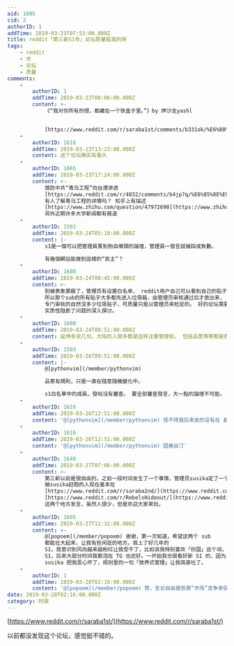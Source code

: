 ```yaml
---
aid: 1085
cid: 2
authorID: 1
addTime: 2019-03-23T07:53:00.000Z
title: reddit「第三新S1市」论坛质量挺高的呀
tags:
    - reddit
    - 市
    - 论坛
    - 质量
comments:
    -
        authorID: 1
        addTime: 2019-03-23T08:06:00.000Z
        content: >-
            《“我对你所有的恨，都藏在一个铁盒子里。”》by 押沙龙yashl


            [https://www.reddit.com/r/saraba1st/comments/b331ok/%E6%88%91%E5%AF%B9%E4%BD%A0%E6%89%80%E6%9C%89%E7%9A%84%E6%81%A8%E9%83%BD%E8%97%8F%E5%9C%A8%E4%B8%80%E4%B8%AA%E9%93%81%E7%9B%92%E5%AD%90%E9%87%8Cby\_%E6%8A%BC%E6%B2%99%E9%BE%99yashl/](https://www.reddit.com/r/saraba1st/comments/b331ok/%E6%88%91%E5%AF%B9%E4%BD%A0%E6%89%80%E6%9C%89%E7%9A%84%E6%81%A8%E9%83%BD%E8%97%8F%E5%9C%A8%E4%B8%80%E4%B8%AA%E9%93%81%E7%9B%92%E5%AD%90%E9%87%8Cby_%E6%8A%BC%E6%B2%99%E9%BE%99yashl/)
    -
        authorID: 1616
        addTime: 2019-03-23T13:23:00.000Z
        content: 这个论坛确实有看头
    -
        authorID: 1665
        addTime: 2019-03-23T17:24:00.000Z
        content: >-
            慎防中共“青马工程”向台港渗透
            [https://www.reddit.com/r/4832/comments/b4jp7q/%E6%85%8E%E9%98%B2%E4%B8%AD%E5%85%B1%E9%9D%92%E9%A9%AC%E5%B7%A5%E7%A8%8B%E5%90%91%E5%8F%B0%E6%B8%AF%E6%B8%97%E9%80%8F/](https://www.reddit.com/r/4832/comments/b4jp7q/%E6%85%8E%E9%98%B2%E4%B8%AD%E5%85%B1%E9%9D%92%E9%A9%AC%E5%B7%A5%E7%A8%8B%E5%90%91%E5%8F%B0%E6%B8%AF%E6%B8%97%E9%80%8F/)
            有人了解青马工程的详情吗？ 知乎上有描述
            [https://www.zhihu.com/question/47972698](https://www.zhihu.com/question/47972698)
            另外近期许多大学新闻都有报道
    -
        authorID: 1503
        addTime: 2019-03-24T05:10:00.000Z
        content: |-
            s1是一個可以把管理員罵到狗血噴頭的論壇，管理員一發言就被踩成負數。

            有幾個網站能做到這樣的“民主”？
    -
        authorID: 1680
        addTime: 2019-03-24T08:45:00.000Z
        content: >-
            别被表象蒙蔽了，管理员有设置白名单， reddit用户自己可以看到自己的贴子，但不知道这个贴子别人是否能看见。
            所以那个sub的所有贴子大多都先进入垃圾箱，由管理员审核通过后才放出来， 很多comments数量不一致的情况就是这样。
            专门审核的自然没多少垃圾贴子，可质量只是以管理员来检定的。 好的论坛需要版主之类的来管理，但不透明的管理只会带来像大陆那样表面的有序，
            实质性阻断了问题的深入探讨。
    -
        authorID: 1680
        addTime: 2019-03-24T08:51:00.000Z
        content: 延伸多说几句，大陆的人很多都是这样注重管理权， 包括品葱等等都是靠暗地里搞各种小手段来管理， 没有规则至上的原则，社会文化如此很难改变。
    -
        authorID: 1503
        addTime: 2019-03-26T09:51:00.000Z
        content: |-
            @[pythonvim](/member/pythonvim)

            品蔥有規則，只是一直在隨意隨機變化中。

            s1白名單中的成員，發帖沒有審查。 要全部審查發言，大一點的論壇不可能。
    -
        authorID: 1616
        addTime: 2019-03-26T12:51:00.000Z
        content: '@[pythonvim](/member/pythonvim) 怪不得我后来发的没有在 最新里 出现。'
    -
        authorID: 1616
        addTime: 2019-03-26T12:51:00.000Z
        content: '@[pythonvim](/member/pythonvim) 因垂丝汀'
    -
        authorID: 1649
        addTime: 2019-03-27T07:06:00.000Z
        content: >-
            第三新以前是很自由的，之前一段时间发生了一个事情，管理员susika定了一个规矩说他看不惯的都封，现在就有白名单制度了，强烈怀疑susika是被中共的狗或者被中共买通了。
            被susika赶跑的人现在基本在
            [https://www.reddit.com/r/saraba2nd/](https://www.reddit.com/r/saraba2nd/)
            [https://www.reddit.com/r/RebelsHideout/](https://www.reddit.com/r/RebelsHideout/)
            这两个地方发言，虽然人很少，但是欢迎大家来玩。
    -
        authorID: 1695
        addTime: 2019-03-27T12:32:00.000Z
        content: >-
            @[popoem](/member/popoem) 谢谢，第一次知道，希望这两个 sub
            都能壮大起来，让我有些闲逛的地方。我上了好几年的
            S1，我意识到风向越来越粉红让我受不了，比如说我特别喜欢「你国」这个词，但大部分人好像不像我这么想。终于有一次，我在翻完一个讨论毛泽东的书法还是诗词水平的贴子里，那些人一口一个太祖、文韬武略之类的，我戒掉了
            S1，后来大部分时间我都泡在 TG 也还好。一开始我也很看好新 S1 的，因为里面的人本身也跟我一样反感墙内 S1 的种种地方，后来那个
            susika 把我恶心坏了，规则里的一句「放养式管理」让我简直吐了。
    -
        authorID: 1
        addTime: 2019-03-28T02:16:00.000Z
        content: '@[popoem](/member/popoem) 赞，言论自由是依靠“市场”竞争来保证的，而不能寄托在站长身上。'
date: 2019-03-28T02:16:00.000Z
category: 时政
---
```


[https://www.reddit.com/r/saraba1st/](https://www.reddit.com/r/saraba1st/)

以前都没发现这个论坛，感觉挺不错的。
